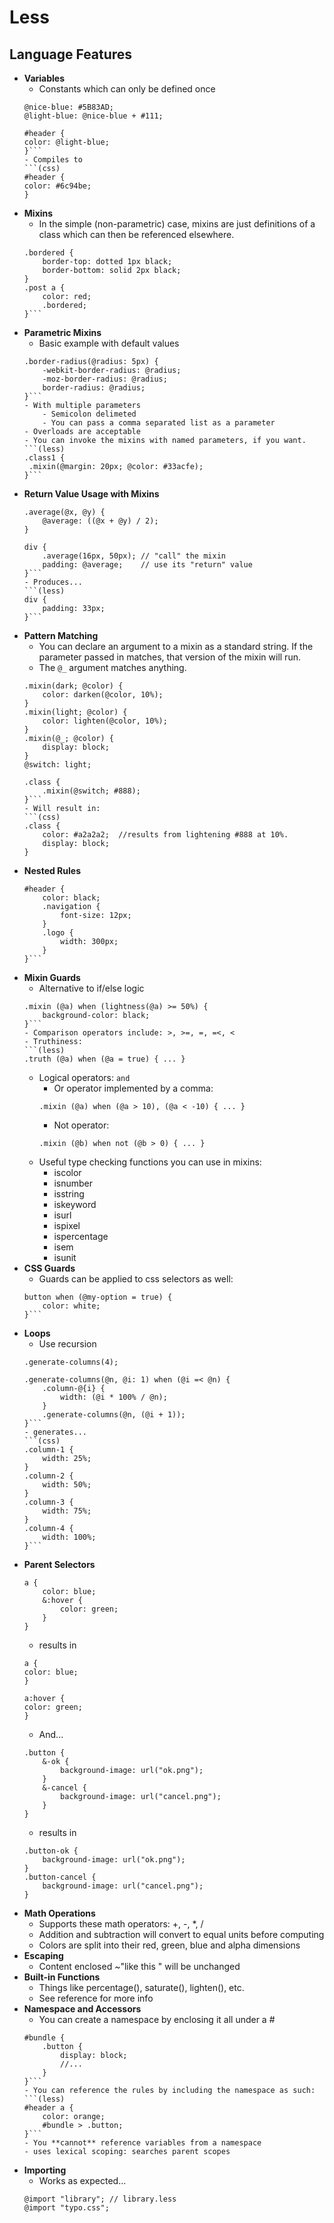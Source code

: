 Less
==================

## Language Features
- **Variables**
    - Constants which can only be defined once
    ```(less)
    @nice-blue: #5B83AD;
    @light-blue: @nice-blue + #111;

    #header {
    color: @light-blue;
    }```
    - Compiles to
    ```(css)
    #header {
    color: #6c94be;
    }
    ```
- **Mixins**
    - In the simple (non-parametric) case, mixins are just definitions of a class which can then be referenced elsewhere.
    ```(less)
    .bordered {
        border-top: dotted 1px black;
        border-bottom: solid 2px black;
    }
    .post a {
        color: red;
        .bordered;
    }```
- **Parametric Mixins**
    - Basic example with default values
    ```(less)
    .border-radius(@radius: 5px) {
        -webkit-border-radius: @radius;
        -moz-border-radius: @radius;
        border-radius: @radius;
    }```
    - With multiple parameters
        - Semicolon delimeted
        - You can pass a comma separated list as a parameter
    - Overloads are acceptable
    - You can invoke the mixins with named parameters, if you want.
    ```(less)
    .class1 {
     .mixin(@margin: 20px; @color: #33acfe);
    }```
- **Return Value Usage with Mixins**
    ```(less)
    .average(@x, @y) {
        @average: ((@x + @y) / 2);
    }

    div {
        .average(16px, 50px); // "call" the mixin
        padding: @average;    // use its "return" value
    }```
    - Produces...
    ```(less)
    div {
        padding: 33px;
    }```    
- **Pattern Matching**
    - You can declare an argument to a mixin as a standard string.  If the parameter passed in matches, that version of the mixin will run.
    - The ```@_``` argument matches anything.
    ```(less)
    .mixin(dark; @color) {
        color: darken(@color, 10%);
    }
    .mixin(light; @color) {
        color: lighten(@color, 10%);
    }
    .mixin(@_; @color) {
        display: block;
    }
    @switch: light;

    .class {
        .mixin(@switch; #888);
    }```
    - Will result in:
    ```(css)
    .class {
        color: #a2a2a2;  //results from lightening #888 at 10%.
        display: block;
    }
    ```
- **Nested Rules**
    ```(less)
    #header {
        color: black;
        .navigation {
            font-size: 12px;
        }
        .logo {
            width: 300px;
        }
    }```
- **Mixin Guards**
    - Alternative to if/else logic
    ```(less)
    .mixin (@a) when (lightness(@a) >= 50%) {
        background-color: black;
    }```
    - Comparison operators include: >, >=, =, =<, <
    - Truthiness:
    ```(less)
    .truth (@a) when (@a = true) { ... }
    ```
    - Logical operators: ```and```
        - Or operator implemented by a comma:
        ```(less)
        .mixin (@a) when (@a > 10), (@a < -10) { ... }
        ```
        - Not operator:
        ```(less)
        .mixin (@b) when not (@b > 0) { ... }
        ```
    - Useful type checking functions you can use in mixins:
        - iscolor
        - isnumber
        - isstring
        - iskeyword
        - isurl
        - ispixel
        - ispercentage
        - isem
        - isunit
- **CSS Guards**
    - Guards can be applied to css selectors as well:
    ```(less)
    button when (@my-option = true) {
        color: white;
    }```
- **Loops**
    - Use recursion
    ```(less)
    .generate-columns(4);

    .generate-columns(@n, @i: 1) when (@i =< @n) {
        .column-@{i} {
            width: (@i * 100% / @n);
        }
        .generate-columns(@n, (@i + 1));
    }```
    - generates...
    ```(css)
    .column-1 {
        width: 25%;
    }
    .column-2 {
        width: 50%;
    }
    .column-3 {
        width: 75%;
    }
    .column-4 {
        width: 100%;
    }```
- **Parent Selectors**
    ```(less)
    a {
        color: blue;
        &:hover {
            color: green;
        }
    }
    ```
    - results in 
    ```(css)
    a {
    color: blue;
    }

    a:hover {
    color: green;
    }    
    ```
    - And...
    ```(less)
    .button {
        &-ok {
            background-image: url("ok.png");
        }
        &-cancel {
            background-image: url("cancel.png");
        }
    }
    ```
    - results in 
    ```(css)
    .button-ok {
        background-image: url("ok.png");
    }
    .button-cancel {
        background-image: url("cancel.png");
    }
    ```
- **Math Operations**
    - Supports these math operators: +, -, *, /
    - Addition and subtraction will convert to equal units before computing
    - Colors are split into their red, green, blue and alpha dimensions
- **Escaping**
    - Content enclosed ~"like this " will be unchanged
- **Built-in Functions**
    - Things like percentage(), saturate(), lighten(), etc.
    - See reference for more info
- **Namespace and Accessors**
    - You can create a namespace by enclosing it all under a #
    ```(less)
    #bundle {
        .button {
            display: block;
            //...
        }
    }```
    - You can reference the rules by including the namespace as such:
    ```(less)
    #header a {
        color: orange;
        #bundle > .button;
    }```
    - You **cannot** reference variables from a namespace
    - uses lexical scoping: searches parent scopes
- **Importing**
    - Works as expected...
    ```(less)
    @import "library"; // library.less
    @import "typo.css";
    ```
